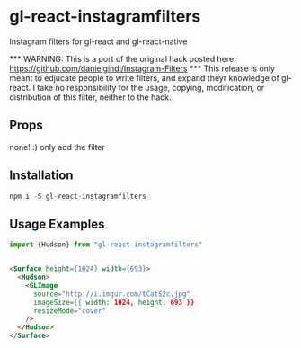 # gl-react-instagramfilters
Instagram filters for gl-react and gl-react-native

*** WARNING: This is a port of the original hack posted here: https://github.com/danielgindi/Instagram-Filters ***
This release is only meant to edjucate people to write filters, and expand theyr knowledge of gl-react.
I take no responsibility for the usage, copying, modification, or distribution of this filter, neither to the hack.


## Props
none! :) only add the filter


## Installation

```js
npm i -S gl-react-instagramfilters
```

## Usage Examples

```js
import {Hudson} from "gl-react-instagramfilters"
```


```html

<Surface height={1024} width={693}>
  <Hudson>
    <GLImage
      source="http://i.imgur.com/tCatS2c.jpg"
      imageSize={{ width: 1024, height: 693 }}
      resizeMode="cover"
    />
  </Hudson>
</Surface>
```